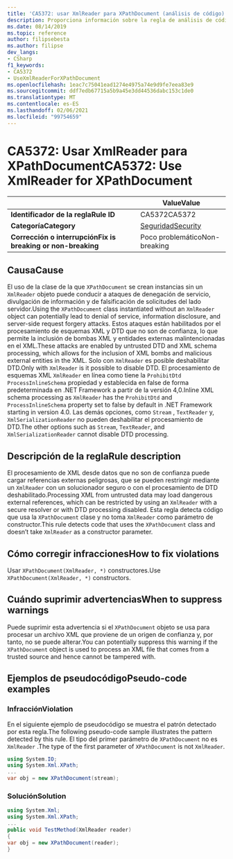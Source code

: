 ```yaml
---
title: 'CA5372: usar XmlReader para XPathDocument (análisis de código)'
description: Proporciona información sobre la regla de análisis de código CA5372, incluidas las causas, cómo corregir las infracciones y cuándo suprimirlas.
ms.date: 08/14/2019
ms.topic: reference
author: filipsebesta
ms.author: filipse
dev_langs:
- CSharp
f1_keywords:
- CA5372
- UseXmlReaderForXPathDocument
ms.openlocfilehash: 1eac7c75041ead1274e4975a74e9d9fe7eea83e9
ms.sourcegitcommit: ddf7edb67715a5b9a45e3dd44536dabc153c1de0
ms.translationtype: MT
ms.contentlocale: es-ES
ms.lasthandoff: 02/06/2021
ms.locfileid: "99754659"
---
```

# <a name="ca5372-use-xmlreader-for-xpathdocument"></a><span data-ttu-id="fa627-103">CA5372: Usar XmlReader para XPathDocument</span><span class="sxs-lookup"><span data-stu-id="fa627-103">CA5372: Use XmlReader for XPathDocument</span></span>

| | <span data-ttu-id="fa627-104">Value</span><span class="sxs-lookup"><span data-stu-id="fa627-104">Value</span></span> |
|-|-|
| <span data-ttu-id="fa627-105">**Identificador de la regla**</span><span class="sxs-lookup"><span data-stu-id="fa627-105">**Rule ID**</span></span> |<span data-ttu-id="fa627-106">CA5372</span><span class="sxs-lookup"><span data-stu-id="fa627-106">CA5372</span></span>|
| <span data-ttu-id="fa627-107">**Categoría**</span><span class="sxs-lookup"><span data-stu-id="fa627-107">**Category**</span></span> |[<span data-ttu-id="fa627-108">Seguridad</span><span class="sxs-lookup"><span data-stu-id="fa627-108">Security</span></span>](security-warnings.md)|
| <span data-ttu-id="fa627-109">**Corrección o interrupción**</span><span class="sxs-lookup"><span data-stu-id="fa627-109">**Fix is breaking or non-breaking**</span></span> |<span data-ttu-id="fa627-110">Poco problemático</span><span class="sxs-lookup"><span data-stu-id="fa627-110">Non-breaking</span></span>|

## <a name="cause"></a><span data-ttu-id="fa627-111">Causa</span><span class="sxs-lookup"><span data-stu-id="fa627-111">Cause</span></span>

<span data-ttu-id="fa627-112">El uso de la clase de la que `XPathDocument` se crean instancias sin un `XmlReader` objeto puede conducir a ataques de denegación de servicio, divulgación de información y de falsificación de solicitudes del lado servidor.</span><span class="sxs-lookup"><span data-stu-id="fa627-112">Using the `XPathDocument` class instantiated without an `XmlReader` object can potentially lead to denial of service, information disclosure, and server-side request forgery attacks.</span></span> <span data-ttu-id="fa627-113">Estos ataques están habilitados por el procesamiento de esquemas XML y DTD que no son de confianza, lo que permite la inclusión de bombas XML y entidades externas malintencionadas en el XML.</span><span class="sxs-lookup"><span data-stu-id="fa627-113">These attacks are enabled by untrusted DTD and XML schema processing, which allows for the inclusion of XML bombs and malicious external entities in the XML.</span></span> <span data-ttu-id="fa627-114">Solo con `XmlReader` es posible deshabilitar DTD.</span><span class="sxs-lookup"><span data-stu-id="fa627-114">Only with `XmlReader` is it possible to disable DTD.</span></span> <span data-ttu-id="fa627-115">El procesamiento de esquemas XML `XmlReader` en línea como tiene la `ProhibitDtd` `ProcessInlineSchema` propiedad y establecida en false de forma predeterminada en .NET Framework a partir de la versión 4,0.</span><span class="sxs-lookup"><span data-stu-id="fa627-115">Inline XML schema processing as `XmlReader` has the `ProhibitDtd` and `ProcessInlineSchema` property set to false by default in .NET Framework starting in version 4.0.</span></span> <span data-ttu-id="fa627-116">Las demás opciones, como `Stream` , `TextReader` y, `XmlSerializationReader` no pueden deshabilitar el procesamiento de DTD.</span><span class="sxs-lookup"><span data-stu-id="fa627-116">The  other options such as `Stream`, `TextReader`, and `XmlSerializationReader` cannot disable DTD processing.</span></span>

## <a name="rule-description"></a><span data-ttu-id="fa627-117">Descripción de la regla</span><span class="sxs-lookup"><span data-stu-id="fa627-117">Rule description</span></span>

<span data-ttu-id="fa627-118">El procesamiento de XML desde datos que no son de confianza puede cargar referencias externas peligrosas, que se pueden restringir mediante un `XmlReader` con un solucionador seguro o con el procesamiento de DTD deshabilitado.</span><span class="sxs-lookup"><span data-stu-id="fa627-118">Processing XML from untrusted data may load dangerous external references, which can be restricted by using an `XmlReader` with a secure resolver or with DTD processing disabled.</span></span> <span data-ttu-id="fa627-119">Esta regla detecta código que usa la `XPathDocument` clase y no toma `XmlReader` como parámetro de constructor.</span><span class="sxs-lookup"><span data-stu-id="fa627-119">This rule detects code that uses the `XPathDocument` class and doesn’t take `XmlReader` as a constructor parameter.</span></span>

## <a name="how-to-fix-violations"></a><span data-ttu-id="fa627-120">Cómo corregir infracciones</span><span class="sxs-lookup"><span data-stu-id="fa627-120">How to fix violations</span></span>

<span data-ttu-id="fa627-121">Usar `XPathDocument(XmlReader, *)` constructores.</span><span class="sxs-lookup"><span data-stu-id="fa627-121">Use `XPathDocument(XmlReader, *)` constructors.</span></span>

## <a name="when-to-suppress-warnings"></a><span data-ttu-id="fa627-122">Cuándo suprimir advertencias</span><span class="sxs-lookup"><span data-stu-id="fa627-122">When to suppress warnings</span></span>

<span data-ttu-id="fa627-123">Puede suprimir esta advertencia si el `XPathDocument` objeto se usa para procesar un archivo XML que proviene de un origen de confianza y, por tanto, no se puede alterar.</span><span class="sxs-lookup"><span data-stu-id="fa627-123">You can potentially suppress this warning if the `XPathDocument` object is used to process an XML file that comes from a trusted source and hence cannot be tampered with.</span></span>

## <a name="pseudo-code-examples"></a><span data-ttu-id="fa627-124">Ejemplos de pseudocódigo</span><span class="sxs-lookup"><span data-stu-id="fa627-124">Pseudo-code examples</span></span>

### <a name="violation"></a><span data-ttu-id="fa627-125">Infracción</span><span class="sxs-lookup"><span data-stu-id="fa627-125">Violation</span></span>

<span data-ttu-id="fa627-126">En el siguiente ejemplo de pseudocódigo se muestra el patrón detectado por esta regla.</span><span class="sxs-lookup"><span data-stu-id="fa627-126">The following pseudo-code sample illustrates the pattern detected by this rule.</span></span>
<span data-ttu-id="fa627-127">El tipo del primer parámetro de `XPathDocument` no es `XmlReader` .</span><span class="sxs-lookup"><span data-stu-id="fa627-127">The type of the first parameter of `XPathDocument` is not `XmlReader`.</span></span>

```csharp
using System.IO;
using System.Xml.XPath;
...
var obj = new XPathDocument(stream);
```

### <a name="solution"></a><span data-ttu-id="fa627-128">Solución</span><span class="sxs-lookup"><span data-stu-id="fa627-128">Solution</span></span>

```csharp
using System.Xml;
using System.Xml.XPath;
...
public void TestMethod(XmlReader reader)
{
var obj = new XPathDocument(reader);
}
```

